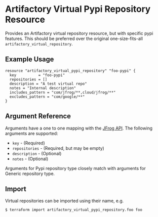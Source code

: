 # Artifactory Virtual Pypi Repository Resource

Provides an Artifactory virtual repository resource, but with specific pypi features. This should be preferred over the original
one-size-fits-all `artifactory_virtual_repository`.

## Example Usage

```hcl
resource "artifactory_virtual_pypi_repository" "foo-pypi" {
  key          = "foo-pypi"
  repositories = []
  description = "A test virtual repo"
  notes = "Internal description"
  includes_pattern = "com/jfrog/**,cloud/jfrog/**"
  excludes_pattern = "com/google/**"
}
```

## Argument Reference

Arguments have a one to one mapping with the [JFrog API](https://www.jfrog.com/confluence/display/RTF/Repository+Configuration+JSON). The following arguments are supported:

* `key` - (Required)
* `repositories` - (Required, but may be empty)
* `description` - (Optional)
* `notes` - (Optional)

Arguments for Pypi repository type closely match with arguments for Generic repository type.

## Import

Virtual repositories can be imported using their name, e.g.

```
$ terraform import artifactory_virtual_pypi_repository.foo foo
```
